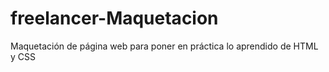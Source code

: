 # freelancer-Maquetacion
Maquetación de página web para poner en práctica lo aprendido de HTML y CSS
